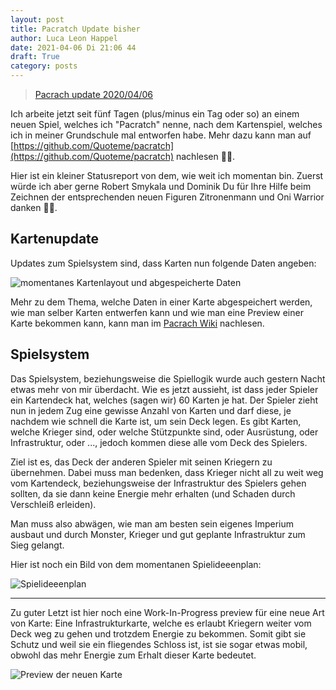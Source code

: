 ```yaml
---
layout: post
title: Pacratch Update bisher
author: Luca Leon Happel
date: 2021-04-06 Di 21:06 44
draft: True
category: posts
---
```


<blockquote class="imgur-embed-pub" lang="en" data-id="a/a9oSq6x"  >
<a href="//imgur.com/a/a9oSq6x">Pacrach update 2020/04/06</a>
</blockquote>
<script async src="//s.imgur.com/min/embed.js" charset="utf-8"></script>

Ich arbeite jetzt seit fünf Tagen (plus/minus ein Tag oder so) an einem
neuen Spiel, welches ich "Pacratch" nenne, nach dem Kartenspiel,
welches ich in meiner Grundschule mal entworfen habe. Mehr dazu kann
man auf [https://github.com/Quoteme/pacratch](https://github.com/Quoteme/pacratch)
nachlesen 👍🏻.

Hier ist ein kleiner Statusreport von dem, wie weit ich momentan bin.
Zuerst würde ich aber gerne Robert Smykala und Dominik Du für Ihre
Hilfe beim Zeichnen der entsprechenden neuen Figuren Zitronenmann
und Oni Warrior danken 🙏🏻.

## Kartenupdate

Updates zum Spielsystem sind, dass Karten nun folgende Daten angeben:

![momentanes Kartenlayout und abgespeicherte Daten](https://i.imgur.com/eNGu2rf.png)

Mehr zu dem Thema, welche Daten in einer Karte abgespeichert werden,
wie man selber Karten entwerfen kann und wie man eine Preview einer
Karte bekommen kann, kann man im [Pacrach Wiki](https://github.com/Quoteme/pacratch/wiki/How-to-create-a-new-Pacratch)
nachlesen.

## Spielsystem

Das Spielsystem, beziehungsweise die Spiellogik wurde auch gestern
Nacht etwas mehr von mir überdacht. Wie es jetzt aussieht, ist dass
jeder Spieler ein Kartendeck hat, welches (sagen wir) 60 Karten je hat.
Der Spieler zieht nun in jedem Zug eine gewisse Anzahl von Karten und
darf diese, je nachdem wie schnell die Karte ist, um sein Deck legen.
Es gibt Karten, welche Krieger sind, oder welche Stützpunkte sind, oder
Ausrüstung, oder Infrastruktur, oder ..., jedoch kommen diese alle
vom Deck des Spielers.

Ziel ist es, das Deck der anderen Spieler mit seinen Kriegern zu
übernehmen. Dabei muss man bedenken, dass Krieger nicht all zu weit weg
vom Kartendeck, beziehungsweise der Infrastruktur des Spielers gehen
sollten, da sie dann keine Energie mehr erhalten (und Schaden durch
Verschleiß erleiden).

Man muss also abwägen, wie man am besten sein eigenes Imperium ausbaut
und durch Monster, Krieger und gut geplante Infrastruktur zum Sieg
gelangt.

Hier ist noch ein Bild von dem momentanen Spielideeenplan:

![Spielideeenplan](https://i.imgur.com/91asZx9.png)

---

Zu guter Letzt ist hier noch eine Work-In-Progress preview für eine
neue Art von Karte: Eine Infrastrukturkarte, welche es erlaubt Kriegern
weiter vom Deck weg zu gehen und trotzdem Energie zu bekommen.
Somit gibt sie Schutz und weil sie ein fliegendes Schloss ist, ist sie
sogar etwas mobil, obwohl das mehr Energie zum Erhalt dieser Karte
bedeutet.

![Preview der neuen Karte](https://i.imgur.com/1Kew2c0.png)
